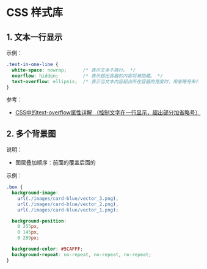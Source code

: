 # CSS 样式库

## 1. 文本一行显示

示例：

```css
.text-in-one-line {
  white-space: nowrap;      /* 表示文本不换行。 */
  overflow: hidden;         /* 表示超出容器的内容将被隐藏。 */
  text-overflow: ellipsis;  /* 表示当文本内容超出所在容器的宽度时，用省略号来代替超出的部分。 */
}
```

参考：

* [CSS中的text-overflow属性详解 （控制文字在一行显示，超出部分加省略号）](https://blog.csdn.net/weixin_43286995/article/details/129184926)

## 2. 多个背景图

说明：

* 图层叠加顺序：前面的覆盖后面的

示例：

```css
.box {
  background-image:
    url(./images/card-blue/vector_3.png),
    url(./images/card-blue/vector_2.png),
    url(./images/card-blue/vector_1.png);

  background-position:
    0 255px,
    0 145px,
    0 289px;

  background-color: #5CAFFF;
  background-repeat: no-repeat, no-repeat, no-repeat;
}
```

